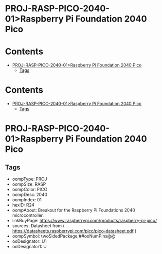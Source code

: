 
PROJ-RASP-PICO-2040-01>Raspberry Pi Foundation 2040 Pico
========================================================

Contents
========

* [PROJ-RASP-PICO-2040-01>Raspberry Pi Foundation 2040 Pico](#proj-rasp-pico-2040-01raspberry-pi-foundation-2040-pico)
	* [Tags](#tags)

Contents
========

* [PROJ-RASP-PICO-2040-01>Raspberry Pi Foundation 2040 Pico](#proj-rasp-pico-2040-01raspberry-pi-foundation-2040-pico)
	* [Tags](#tags)

# PROJ-RASP-PICO-2040-01>Raspberry Pi Foundation 2040 Pico

## Tags

- oompType: PROJ
- oompSize: RASP
- oompColor: PICO
- oompDesc: 2040
- oompIndex: 01
- hexID: R24
- oompAbout: Breakout for the Raspberry Pi Foundations 2040 microcontroller.
- linkBuyPage: https://www.raspberrypi.com/products/raspberry-pi-pico/
- sources: Datasheet from ( https://datasheets.raspberrypi.com/pico/pico-datasheet.pdf )
- oompSymbol: twoSidedPackage;##ooNumPins@@
- ooDesignator: U1
- ooDesignator1: U
